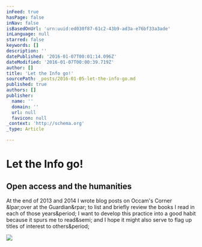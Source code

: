 ```yaml
---
inFeed: true
hasPage: false
inNav: false
isBasedOnUrl: 'urn:uuid:ed030f87-61c2-43b9-ad3a-e76bf33a3ade'
inLanguage: null
starred: false
keywords: []
description: ''
datePublished: '2016-01-07T00:01:14.096Z'
dateModified: '2016-01-07T00:00:39.719Z'
author: []
title: 'Let the Info go!'
sourcePath: _posts/2016-01-05-let-the-info-go.md
published: true
authors: []
publisher:
  name: ''
  domain: ''
  url: null
  favicon: null
_context: 'http://schema.org'
_type: Article

---
```

# Let the Info go!

<article style=""><h1>Open access and the humanities</h1><p>At the end of 2013 and 2014 I wrote blog posts on Occam's Corner &amp;lpar;over at the Guardian&amp;rpar; to list and briefly review the books I read in each of those years&amp;period; I want to develop this practice into a good habit because it spurs me to read&amp;semi; and I hope it might also serve to flag up titles of interest to others&amp;period;</p><img src="https://farm9.staticflickr.com/8659/16307751395_38b275f69b_o.jpg" /></article>